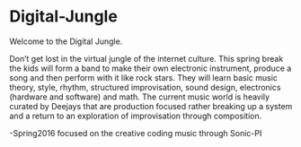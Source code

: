 # Digital-Jungle
Welcome to the Digital Jungle.

Don’t get lost in the virtual jungle of the internet culture. This spring break the kids will form a band to make their own electronic instrument, produce a song and then perform with it like rock stars. They will learn basic music theory, style, rhythm, structured improvisation, sound design, electronics (hardware and software) and math. The current music world is heavily curated by Deejays that are production focused rather breaking up a system and a return to an exploration of improvisation through composition. 

-Spring2016 focused on the creative coding music through Sonic-PI
